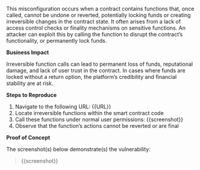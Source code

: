 This misconfiguration occurs when a contract contains functions that, once called, cannot be undone or reverted, potentially locking funds or creating irreversible changes in the contract state. It often arises from a lack of access control checks or finality mechanisms on sensitive functions. An attacker can exploit this by calling the function to disrupt the contract’s functionality, or permanently lock funds.

**Business Impact** 

Irreversible function calls can lead to permanent loss of funds, reputational damage, and lack of user trust in the contract. In cases where funds are locked without a return option, the platform’s credibility and financial stability are at risk.

**Steps to Reproduce**  

1. Navigate to the following URL: {{URL}}
1. Locate irreversible functions within the smart contract code
2. Call these functions under normal user permissions:
{{screenshot}}
3. Observe that the function’s actions cannot be reverted or are final

**Proof of Concept**

The screenshot(s) below demonstrate(s) the vulnerability:
>
> {{screenshot}}
